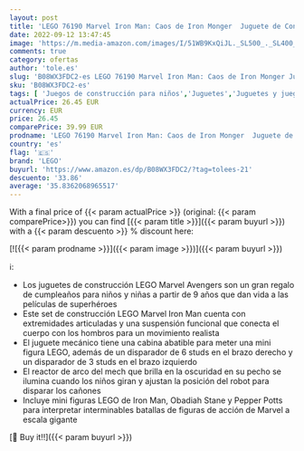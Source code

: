 ```yaml
---
layout: post
title: 'LEGO 76190 Marvel Iron Man: Caos de Iron Monger  Juguete de Construcción con Figuras de Acción de Superhéroes para Niños +9 años'
date: 2022-09-12 13:47:45
image: 'https://m.media-amazon.com/images/I/51WB9KxQiJL._SL500_._SL400_.jpg'
comments: true
category: ofertas
author: 'tole.es'
slug: 'B08WX3FDC2-es LEGO 76190 Marvel Iron Man: Caos de Iron Monger Juguete de...'
sku: 'B08WX3FDC2-es'
tags: [ 'Juegos de construcción para niños','Juguetes','Juguetes y juegos','Muñecos y figuras','Muñecos y figuras de acción','lego','🇪🇸', ]
actualPrice: 26.45 EUR
currency: EUR
price: 26.45
comparePrice: 39.99 EUR
prodname: 'LEGO 76190 Marvel Iron Man: Caos de Iron Monger  Juguete de Construcción con Figuras de Acción de Superhéroes para Niños +9 años'
country: 'es'
flag: '🇪🇸'
brand: 'LEGO'
buyurl: 'https://www.amazon.es/dp/B08WX3FDC2/?tag=tolees-21'
descuento: '33.86'
average: '35.8362068965517'
---
```


With a final price of {{< param actualPrice >}} (original: {{< param comparePrice>}}) you can find [{{< param title >}}]({{< param buyurl >}}) with a  {{< param descuento >}} % discount here:

[![{{< param prodname >}}]({{< param image >}})]({{< param buyurl >}})

ℹ️:

- Los juguetes de construcción LEGO Marvel Avengers son un gran regalo de cumpleaños para niños y niñas a partir de 9 años que dan vida a las películas de superhéroes
- Este set de construcción LEGO Marvel Iron Man cuenta con extremidades articuladas y una suspensión funcional que conecta el cuerpo con los hombros para un movimiento realista
- El juguete mecánico tiene una cabina abatible para meter una mini figura LEGO, además de un disparador de 6 studs en el brazo derecho y un disparador de 3 studs en el brazo izquierdo
- El reactor de arco del mech que brilla en la oscuridad en su pecho se ilumina cuando los niños giran y ajustan la posición del robot para disparar los cañones
- Incluye mini figuras LEGO de Iron Man, Obadiah Stane y Pepper Potts para interpretar interminables batallas de figuras de acción de Marvel a escala gigante

[🛒 Buy it!!]({{< param buyurl >}})
